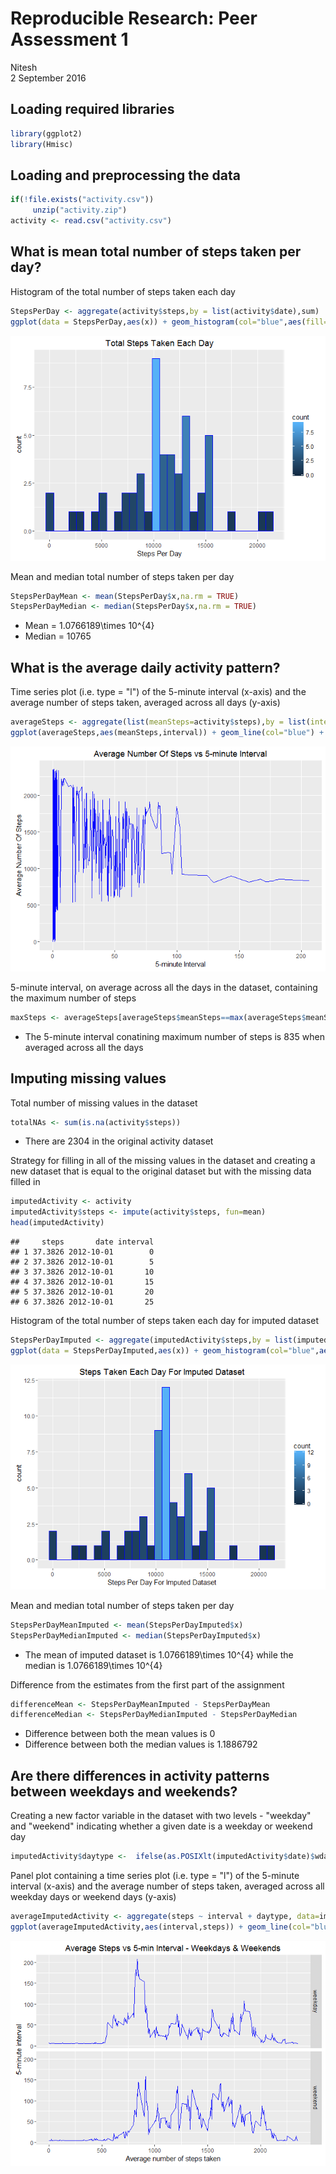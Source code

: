 # Reproducible Research: Peer Assessment 1
Nitesh  
2 September 2016  


## Loading required libraries

```r
library(ggplot2)
library(Hmisc)
```

## Loading and preprocessing the data



```r
if(!file.exists("activity.csv"))
     unzip("activity.zip")
activity <- read.csv("activity.csv")
```


## What is mean total number of steps taken per day?

Histogram of the total number of steps taken each day


```r
StepsPerDay <- aggregate(activity$steps,by = list(activity$date),sum)
ggplot(data = StepsPerDay,aes(x)) + geom_histogram(col="blue",aes(fill=..count..)) + xlab("Steps Per Day") + ggtitle("Total Steps Taken Each Day")
```

![](PA1_template_files/figure-html/unnamed-chunk-3-1.png)<!-- -->


Mean and median total number of steps taken per day


```r
StepsPerDayMean <- mean(StepsPerDay$x,na.rm = TRUE)
StepsPerDayMedian <- median(StepsPerDay$x,na.rm = TRUE)
```

* Mean = 1.0766189\times 10^{4}
* Median = 10765

## What is the average daily activity pattern?

Time series plot (i.e. type = "l") of the 5-minute interval (x-axis) and the average number of steps taken, averaged across all days (y-axis)


```r
averageSteps <- aggregate(list(meanSteps=activity$steps),by = list(interval=activity$interval),mean,na.rm=TRUE)
ggplot(averageSteps,aes(meanSteps,interval)) + geom_line(col="blue") + xlab("5-minute Interval") + ylab("Average Number Of Steps") + ggtitle("Average Number Of Steps vs 5-minute Interval")
```

![](PA1_template_files/figure-html/unnamed-chunk-5-1.png)<!-- -->



5-minute interval, on average across all the days in the dataset, containing the maximum number of steps


```r
maxSteps <- averageSteps[averageSteps$meanSteps==max(averageSteps$meanSteps),1]
```

* The 5-minute interval conatining maximum number of steps is 835 when averaged across all the days

## Imputing missing values

Total number of missing values in the dataset


```r
totalNAs <- sum(is.na(activity$steps))
```
* There are 2304 in the original activity dataset

Strategy for filling in all of the missing values in the dataset and creating a new dataset that is equal to the original dataset but with the missing data filled in


```r
imputedActivity <- activity
imputedActivity$steps <- impute(activity$steps, fun=mean)
head(imputedActivity)
```

```
##     steps       date interval
## 1 37.3826 2012-10-01        0
## 2 37.3826 2012-10-01        5
## 3 37.3826 2012-10-01       10
## 4 37.3826 2012-10-01       15
## 5 37.3826 2012-10-01       20
## 6 37.3826 2012-10-01       25
```

Histogram of the total number of steps taken each day for imputed dataset


```r
StepsPerDayImputed <- aggregate(imputedActivity$steps,by = list(imputedActivity$date),sum)
ggplot(data = StepsPerDayImputed,aes(x)) + geom_histogram(col="blue",aes(fill=..count..)) + xlab("Steps Per Day For Imputed Dataset") + ggtitle("Steps Taken Each Day For Imputed Dataset")
```

![](PA1_template_files/figure-html/unnamed-chunk-9-1.png)<!-- -->


Mean and median total number of steps taken per day


```r
StepsPerDayMeanImputed <- mean(StepsPerDayImputed$x)
StepsPerDayMedianImputed <- median(StepsPerDayImputed$x)
```

* The mean of imputed dataset is 1.0766189\times 10^{4} while the median is 1.0766189\times 10^{4}

Difference from the estimates from the first part of the assignment


```r
differenceMean <- StepsPerDayMeanImputed - StepsPerDayMean
differenceMedian <- StepsPerDayMedianImputed - StepsPerDayMedian
```

* Difference between both the mean values is 0
* Difference between both the median values is 1.1886792


## Are there differences in activity patterns between weekdays and weekends?

Creating a new factor variable in the dataset with two levels - "weekday"
and "weekend" indicating whether a given date is a weekday or weekend
day


```r
imputedActivity$daytype <-  ifelse(as.POSIXlt(imputedActivity$date)$wday %in% c(0,6), 'weekend', 'weekday')
```
Panel plot containing a time series plot (i.e. type = "l") of the 5-minute interval (x-axis) and the average number of steps taken, averaged across all weekday days or weekend days (y-axis)


```r
averageImputedActivity <- aggregate(steps ~ interval + daytype, data=imputedActivity, mean)
ggplot(averageImputedActivity,aes(interval,steps)) + geom_line(col="blue") + facet_grid(daytype~.) + xlab("Average number of steps taken") + ylab("5-minute interval") + ggtitle("Average Steps vs 5-min Interval - Weekdays & Weekends")
```

![](PA1_template_files/figure-html/unnamed-chunk-13-1.png)<!-- -->


